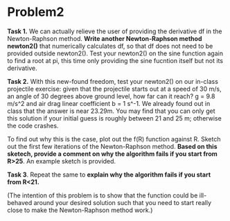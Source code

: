 # Problem2

**Task 1.** We can actually relieve the user of providing the derivative df in the Newton-Raphson method. **Write another Newton-Raphson method newton2()** that numerically calculates df, so that df does not need to be provided outside newton2(). Test your newton2() on the sine function again to find a root at pi, this time only providing the sine fucntion itself but not its derivative.

**Task 2.** With this new-found freedom, test your newton2() on our in-class projectile exercise: given that the projectile starts out at a speed of 30 m/s, an angle of 30 degrees above ground level, how far can it reach? g = 9.8 m/s^2 and air drag linear coefficient b = 1 s^-1. We already found out in class that the answer is near 23.29m. You may find that you can only get this solution if your initial guess is roughly between 21 and 25 m; otherwise the code crashes.  

To find out why this is the case, plot out the f(R) function against R. Sketch out the first few iterations of the Newton-Raphson method. **Based on this sketech, provide a comment on why the algorithm fails if you start from R>25**. An example sketch is provided.

**Task 3**. Repeat the same to **explain why the algorithm fails if you start from R<21.**

(The intention of this problem is to show that the function could be ill-behaved around your desired solution such that you need to start really close to make the Newton-Raphson method work.)
